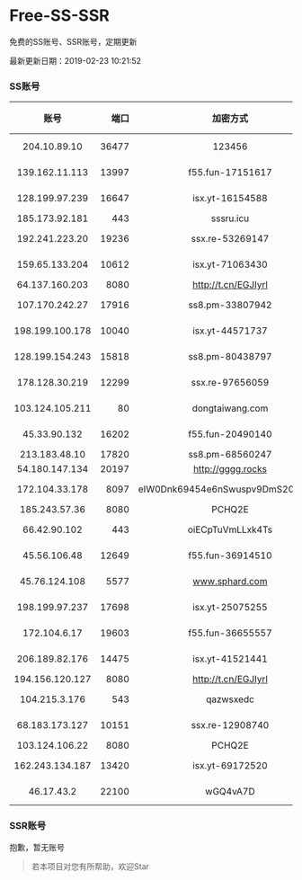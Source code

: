 # Free-SS-SSR

免费的SS账号、SSR账号，定期更新

最新更新日期：2019-02-23 10:21:52 

### SS账号

|账号|端口|加密方式|密码|更新时间|国家|
|:-----:|-----:|:----:|:----:|:----:|:----:|
|204.10.89.10|36477|123456|aes-256-cfb|10:17:13|US|
|139.162.11.113|13997|f55.fun-17151617|aes-256-cfb|10:17:05|SG|
|128.199.97.239|16647|isx.yt-16154588|aes-256-cfb|10:17:06|SG|
|185.173.92.181|443|sssru.icu|rc4-md5|10:17:23|RU|
|192.241.223.20|19236|ssx.re-53269147|aes-256-cfb|10:17:05|US|
|159.65.133.204|10612|isx.yt-71063430|aes-256-cfb|10:17:05|SG|
|64.137.160.203|8080|http://t.cn/EGJIyrl|rc4-md5|10:17:13|CA|
|107.170.242.27|17916|ss8.pm-33807942|aes-256-cfb|10:17:04|US|
|198.199.100.178|10040|isx.yt-44571737|aes-256-cfb|10:17:04|US|
|128.199.154.243|15818|ss8.pm-80438797|aes-256-cfb|10:17:06|SG|
|178.128.30.219|12299|ssx.re-97656059|aes-256-cfb|10:17:06|SG|
|103.124.105.211|80|dongtaiwang.com|aes-256-cfb|10:17:09|US|
|45.33.90.132|16202|f55.fun-20490140|aes-256-cfb|10:17:03|US|
|213.183.48.10|17820|ss8.pm-68560247|rc4-md5|10:17:04|RU|
|54.180.147.134|20197|http://gggg.rocks|chacha20|10:17:19|KR|
|172.104.33.178|8097|eIW0Dnk69454e6nSwuspv9DmS201tQ0D|aes-256-cfb|10:17:06|SG|
|185.243.57.36|8080|PCHQ2E|rc4-md5|10:17:16|US|
|66.42.90.102|443|oiECpTuVmLLxk4Ts|aes-256-cfb|10:17:13|US|
|45.56.106.48|12649|f55.fun-36914510|aes-256-cfb|10:17:03|US|
|45.76.124.108|5577|www.sphard.com|aes-256-cfb|10:17:13|AU|
|198.199.97.237|17698|isx.yt-25075255|aes-256-cfb|10:17:04|US|
|172.104.6.17|19603|f55.fun-36655557|aes-256-cfb|10:17:03|US|
|206.189.82.176|14475|isx.yt-41521441|aes-256-cfb|10:17:05|SG|
|194.156.120.127|8080|http://t.cn/EGJIyrl|rc4-md5|10:17:14|RU|
|104.215.3.176|543|qazwsxedc|aes-256-gcm|10:17:14|JP|
|68.183.173.127|10151|ssx.re-12908740|aes-256-cfb|10:17:05|US|
|103.124.106.22|8080|PCHQ2E|rc4-md5|10:17:13|US|
|162.243.134.187|13420|isx.yt-69172520|aes-256-cfb|10:17:03|US|
|46.17.43.2|22100|wGQ4vA7D|aes-256-gcm|10:17:13|RU|


### SSR账号

抱歉，暂无账号



> 若本项目对您有所帮助，欢迎Star
